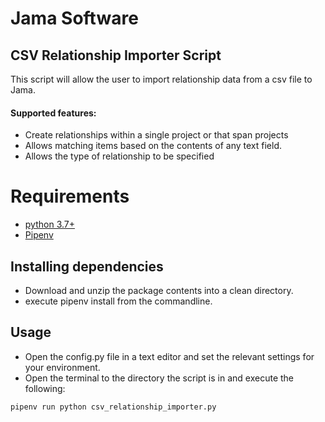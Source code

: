 # Jama Software

## CSV Relationship Importer Script

This script will allow the user to import relationship data from a csv file to Jama. 

#### Supported features:
* Create relationships within a single project or that span projects
* Allows matching items based on the contents of any text field.
* Allows the type of relationship to be specified

# Requirements
* [python 3.7+](https://www.python.org/downloads/)
* [Pipenv](https://docs.pipenv.org/en/latest/) 

## Installing dependencies 
 * Download and unzip the package contents into a clean directory.
 * execute pipenv install from the commandline.
 
## Usage
 * Open the config.py file in a text editor and set the relevant settings for your environment.
 * Open the terminal to the directory the script is in and execute the following:   
 ``` 
 pipenv run python csv_relationship_importer.py
 ```